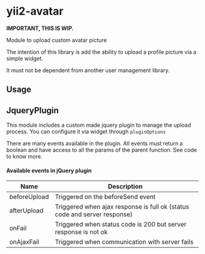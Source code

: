 # yii2-avatar
**IMPORTANT, THIS IS WIP.**

Module to upload custom avatar picture

The intention of this library is add the ability to upload a profile picture via a simple widget.

It must not be dependent from another user management library.


## Usage

## JqueryPlugin

This module includes a custom made jquery plugin to manage the upload process.
You can configure it via widget through `pluginOptions`

There are many events available in the plugin. All events must return a boolean
and have access to all the params of the parent function. See code to know more.

#### Available events in jQuery plugin
|Name|Description|
|----|-----------|
|beforeUpload|Triggered on the beforeSend event|
|afterUpload|Triggered when ajax response is full ok (status code and server response)|
|onFail|Triggered when status code is 200 but server response is not ok|
|onAjaxFail|Triggered when communication with server fails|